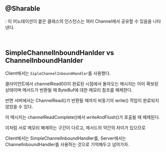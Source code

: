 ## @Sharable

: 이 어노테이션이 붙은 클래스의 인스턴스는 여러 Channel에서 공유할 수 있음을 나타낸다.

<br>

## SimpleChannelInboundHanlder vs ChannelInboundHanlder 

Client에서는 `SipleChannelInboundHandler`를 사용했다.

클라이언트에서 channelRead0()이 완료된 시점에서 돌아오는 메시지는 이미 확보된 상태이며 메서드가 반환될 때 ByteBuf에 대한 메모리 참조를 해제한다.

반면 서버에서는 ChannelRead()가 반환될 때까지 비동기의 write() 작업이 완료되지 않았을 수 있다.

이 메시지는 channelReadComplete()에서 writeAndFlush()가 호출될 때 헤제된다.

이처럼 서로 메모리 해제하는 구간이 다르고, 메서드의 약간의 차이가 있으므로

Client에서는 SimpleChannelInboundHandler를, Server에서는 ChannelInboundHandler를 사용하는 것으로 기억해두고 넘어가자.